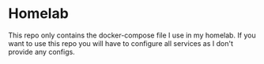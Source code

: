 # Homelab

This repo only contains the docker-compose file I use in my homelab.
If you want to use this repo you will have to configure all services as I don't provide any configs.
